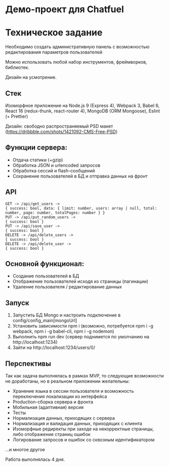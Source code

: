 # Демо-проект для Chatfuel

# Техническое задание
Необходимо создать административную панель с возможностью редактирования параметров пользователей

Можно использовать любой набор инструментов, фреймворков, библиотек. 

Дизайн на усмотрение.

## Стек
Изоморфное приложение на Node.js 9 (Express 4), 
Webpack 3, 
Babel 6, 
React 16 (redux-thunk, react-router 4), 
MongoDB (ORM Mongoose), 
Eslint (+ Prettier)

Дизайн: свободно распространяемый PSD макет 
(https://dribbble.com/shots/1421092-CMS-Free-PSD)

## Функции сервера:
- Отдача статики (+gzip)
- Обработка JSON и urlencoded запросов
- Обработка сессий и flash-сообщений
- Сохранение пользователей в БД и отправка данных на фронт

## API
    GET -> /api/get_users -> 
    { success: bool, data: { limit: number, users: array | null, total: number, page: number, totalPages: number } }
    PUT -> /api/put_random_users -> 
    { success: bool }    
    PUT -> /api/save_user -> 
    { success: bool }
    DELETE -> /api/delete_users -> 
    { success: bool }
    DELETE -> /api/delete_user -> 
    { success: bool }

## Основной функционал:
- Создание пользователей в БД
- Отображение пользователей исходя из страницы (пагинации)
- Удаление пользователя / редактирование данных

## Запуск
1. Запустить БД Mongo и настроить подключение в config/config_main[mongoUrl]
2. Установить зависимости npm i 
(возможно, потребуется npm i -g webpack, npm i -g babel-cli, npm i -g nodemon)
3. Выполнить npm run dev (сервер поднимется по умолчанию на http://localhost:1234)
4. Зайти на http://localhost:1234/users/0/

## Перспективы
Так как задача выполнялась в рамках MVP, то следующие возможности не доработаны, 
но в реальном приложении желательны:

- Хранение языка в сессии пользователя и возможность переключения локализации из интерфейса
- Production-сборка сервера и фронта
- Мобильная (адаптивная) версия
- Тесты
- Нормализация данных, приходящих с сервера
- Нормализация и валидация данных, приходящих с клиента
- Изоморфные редиректы при заходе на некорректные страницы, либо отображение страниц ошибок
- Логирование запросов и ошибок со сквозным идентификатором

...и многое другое

Работа выполнялась 4 дня.
